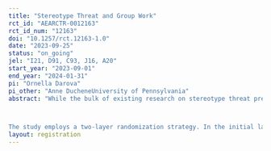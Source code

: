 ```yaml
---
title: "Stereotype Threat and Group Work"
rct_id: "AEARCTR-0012163"
rct_id_num: "12163"
doi: "10.1257/rct.12163-1.0"
date: "2023-09-25"
status: "on_going"
jel: "I21, D91, C93, J16, A20"
start_year: "2023-09-01"
end_year: "2024-01-31"
pi: "Ornella Darova"
pi_other: "Anne DucheneUniversity of Pennsylvania"
abstract: "While the bulk of existing research on stereotype threat predominantly examines its effects on individual performance, limited attention has been given to understanding its potential influence on group dynamics and collaborative efforts. To address this gap, this randomized controlled trial (RCT) is designed to explore the impact of a stereotype threat intervention within the context of an Economics class, with a specific focus on enhancing the performance of female students, their confidence and sense of belonging. The intervention aims to counteract stereotype threat by providing an information-based intervention that emphasizes a prevailing belief: the majority of individuals believe that female-identifying students perform at the same level as others in Economics.

The study employs a two-layer randomization strategy. In the initial layer, participants are subjected to random assignment, placing them either in the intervention group, which receives a randomized information treatment at the end of the baseline survey, or in the control group. Subsequently, in the second layer, participants are organized into small teams, typically comprising 3-4 members, to facilitate collaborative group work activities. Consequently, these groups will exhibit varying proportions of individuals who have undergone the treatment. The dual randomization process allows us to evaluate the causal impact of the intervention, both at the individual level and within the context of group performance."
layout: registration
---
```


